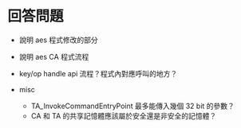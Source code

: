 # 回答問題

- 說明 aes 程式修改的部分
- 說明 aes CA 程式流程
- key/op handle api 流程？程式內對應呼叫的地方？

- misc
    - TA_InvokeCommandEntryPoint 最多能傳入幾個 32 bit 的參數？
    - CA 和 TA 的共享記憶體應該屬於安全還是非安全的記憶體？
